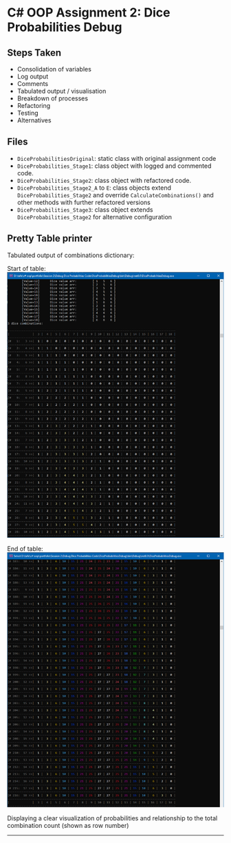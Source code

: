 # C# OOP Assignment 2: Dice Probabilities Debug

## Steps Taken
- Consolidation of variables
- Log output
- Comments
- Tabulated output / visualisation
- Breakdown of processes
- Refactoring
- Testing
- Alternatives

## Files
- `DiceProbabilitiesOriginal`: static class with original assignment code
- `DiceProbabilities_Stage1`: class object with logged and commented code.
- `DiceProbabilities_Stage2`: class object with refactored code.
- `DiceProbabilities_Stage2_A` to `E`: class objects extend `DiceProbabilities_Stage2` and override `CalculateCombinations()` and other methods with further refactored versions
- `DiceProbabilities_Stage3`: class object extends `DiceProbabilities_Stage2` for alternative configuration

## Pretty Table printer

Tabulated output of combinations dictionary:

Start of table:
![Start of Pretty Table](https://github.com/johnau/ap-oop-asgmnt2-dice-probabilities-debug/blob/master/3_dice_table_output1.png?raw=true)

End of table:
![End of Pretty Table](https://github.com/johnau/ap-oop-asgmnt2-dice-probabilities-debug/blob/master/3_dice_table_output2.png?raw=true)

Displaying a clear visualization of probabilities and relationship to the total combination count (shown as row number)

-------------------
